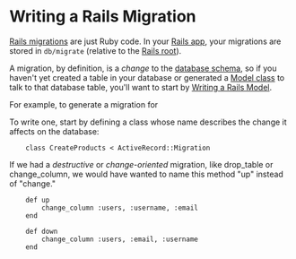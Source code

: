 # Writing a Rails Migration



[Rails migrations](https://github.com/brettshollenberger/ruby_wiki/blob/master/Migrations.md) are just Ruby code. In your [Rails app](http://google.com), your migrations are stored in `db/migrate` (relative to the [Rails root](https://github.com/brettshollenberger/ruby_wiki/blob/master/Rails%20Root.md)). 

A migration, by definition, is a _change_ to the [database schema](https://github.com/brettshollenberger/ruby_wiki/blob/master/Schema.md), so if you haven't yet created a table in your database or generated a [Model class](http://google.com) to talk to that database table, you'll want to start by [Writing a Rails Model](http://google.com). 



		
For example, to generate a migration for  

To write one, start by defining a class whose name describes the change it affects on the database:

		class CreateProducts < ActiveRecord::Migration
		
If we had a _destructive_ or _change-oriented_ migration, like drop_table or change_column, we would have wanted to name this method "up" instead of "change." 

		def up
			change_column :users, :username, :email
		end

		def down
  			change_column :users, :email, :username
		end
